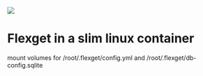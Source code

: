 [![](https://images.microbadger.com/badges/image/dahlb/alpine-flexget.svg)](https://microbadger.com/#/images/dahlb/alpine-flexget "Get your own image badge on microbadger.com")

Flexget in a slim linux container
==============

mount volumes for
/root/.flexget/config.yml
and
/root/.flexget/db-config.sqlite

